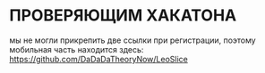 # ПРОВЕРЯЮЩИМ ХАКАТОНА
мы не могли прикрепить две ссылки при регистрации, поэтому мобильная часть находится здесь: https://github.com/DaDaDaTheoryNow/LeoSlice
